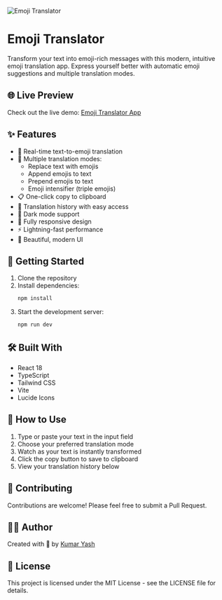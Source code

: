![Emoji Translator](https://images.pexels.com/photos/1279813/pexels-photo-1279813.jpeg?auto=compress&cs=tinysrgb&w=1260&h=750&dpr=2)

# Emoji Translator

Transform your text into emoji-rich messages with this modern, intuitive emoji translation app. Express yourself better with automatic emoji suggestions and multiple translation modes.

## 🌐 Live Preview

Check out the live demo: [Emoji Translator App](${https://mellifluous-syrniki-4b8435.netlify.app/})

## ✨ Features

- 🔄 Real-time text-to-emoji translation
- 🎯 Multiple translation modes:
  - Replace text with emojis
  - Append emojis to text
  - Prepend emojis to text
  - Emoji intensifier (triple emojis)
- 📋 One-click copy to clipboard
- 📝 Translation history with easy access
- 🌙 Dark mode support
- 📱 Fully responsive design
- ⚡ Lightning-fast performance
- 🎨 Beautiful, modern UI

## 🚀 Getting Started

1. Clone the repository
2. Install dependencies:
   ```bash
   npm install
   ```
3. Start the development server:
   ```bash
   npm run dev
   ```

## 🛠️ Built With

- React 18
- TypeScript
- Tailwind CSS
- Vite
- Lucide Icons

## 📖 How to Use

1. Type or paste your text in the input field
2. Choose your preferred translation mode
3. Watch as your text is instantly transformed
4. Click the copy button to save to clipboard
5. View your translation history below

## 🤝 Contributing

Contributions are welcome! Please feel free to submit a Pull Request.

## 👨‍💻 Author

Created with 💜 by [Kumar Yash](https://github.com/kumaryash-24)

## 📄 License

This project is licensed under the MIT License - see the LICENSE file for details.

